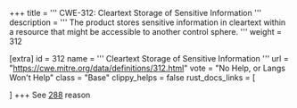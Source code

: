 +++
title = '''
CWE-312: Cleartext Storage of Sensitive Information
'''
description	= '''
The product stores sensitive information in cleartext within a resource that might be accessible to another control sphere.
'''
weight = 312

[extra]
id = 312
name = '''
Cleartext Storage of Sensitive Information
'''
url = "https://cwe.mitre.org/data/definitions/312.html"
vote = "No Help, or Langs Won't Help"
class = "Base"
clippy_helps = false
rust_docs_links = [

]
+++
See [288](rust-are-we-secure-yet/cwes/cwe-288) reason
